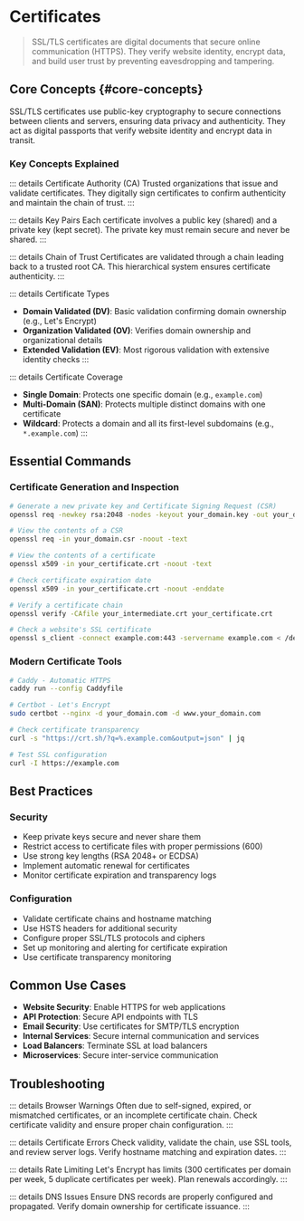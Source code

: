 # Certificates

> SSL/TLS certificates are digital documents that secure online communication (HTTPS). They verify website identity, encrypt data, and build user trust by preventing eavesdropping and tampering.

## Core Concepts {#core-concepts}

SSL/TLS certificates use public-key cryptography to secure connections between clients and servers, ensuring data privacy and authenticity. They act as digital passports that verify website identity and encrypt data in transit.

### Key Concepts Explained

::: details Certificate Authority (CA)
Trusted organizations that issue and validate certificates. They digitally sign certificates to confirm authenticity and maintain the chain of trust.
:::

::: details Key Pairs
Each certificate involves a public key (shared) and a private key (kept secret). The private key must remain secure and never be shared.
:::

::: details Chain of Trust
Certificates are validated through a chain leading back to a trusted root CA. This hierarchical system ensures certificate authenticity.
:::

::: details Certificate Types

- **Domain Validated (DV)**: Basic validation confirming domain ownership (e.g., Let's Encrypt)
- **Organization Validated (OV)**: Verifies domain ownership and organizational details
- **Extended Validation (EV)**: Most rigorous validation with extensive identity checks
  :::

::: details Certificate Coverage

- **Single Domain**: Protects one specific domain (e.g., `example.com`)
- **Multi-Domain (SAN)**: Protects multiple distinct domains with one certificate
- **Wildcard**: Protects a domain and all its first-level subdomains (e.g., `*.example.com`)
  :::

## Essential Commands <Badge type="tip" text="Core CLI" />

### Certificate Generation and Inspection

```sh
# Generate a new private key and Certificate Signing Request (CSR)
openssl req -newkey rsa:2048 -nodes -keyout your_domain.key -out your_domain.csr -subj "/C=US/ST=State/L=City/O=Organization/CN=your_domain.com"

# View the contents of a CSR
openssl req -in your_domain.csr -noout -text

# View the contents of a certificate
openssl x509 -in your_certificate.crt -noout -text

# Check certificate expiration date
openssl x509 -in your_certificate.crt -noout -enddate

# Verify a certificate chain
openssl verify -CAfile your_intermediate.crt your_certificate.crt

# Check a website's SSL certificate
openssl s_client -connect example.com:443 -servername example.com < /dev/null | openssl x509 -noout -text
```

### Modern Certificate Tools

```sh
# Caddy - Automatic HTTPS
caddy run --config Caddyfile

# Certbot - Let's Encrypt
sudo certbot --nginx -d your_domain.com -d www.your_domain.com

# Check certificate transparency
curl -s "https://crt.sh/?q=%.example.com&output=json" | jq

# Test SSL configuration
curl -I https://example.com
```

## Best Practices

### Security

- Keep private keys secure and never share them
- Restrict access to certificate files with proper permissions (600)
- Use strong key lengths (RSA 2048+ or ECDSA)
- Implement automatic renewal for certificates
- Monitor certificate expiration and transparency logs

### Configuration

- Validate certificate chains and hostname matching
- Use HSTS headers for additional security
- Configure proper SSL/TLS protocols and ciphers
- Set up monitoring and alerting for certificate expiration
- Use certificate transparency monitoring

## Common Use Cases

- **Website Security**: Enable HTTPS for web applications
- **API Protection**: Secure API endpoints with TLS
- **Email Security**: Use certificates for SMTP/TLS encryption
- **Internal Services**: Secure internal communication and services
- **Load Balancers**: Terminate SSL at load balancers
- **Microservices**: Secure inter-service communication

## Troubleshooting <Badge type="warning" text="Common Issues" />

::: details Browser Warnings
Often due to self-signed, expired, or mismatched certificates, or an incomplete certificate chain. Check certificate validity and ensure proper chain configuration.
:::

::: details Certificate Errors
Check validity, validate the chain, use SSL tools, and review server logs. Verify hostname matching and expiration dates.
:::

::: details Rate Limiting
Let's Encrypt has limits (300 certificates per domain per week, 5 duplicate certificates per week). Plan renewals accordingly.
:::

::: details DNS Issues
Ensure DNS records are properly configured and propagated. Verify domain ownership for certificate issuance.
:::
